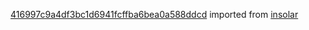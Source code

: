 [416997c9a4df3bc1d6941fcffba6bea0a588ddcd](https://github.com/insolar/insolar/commit/416997c9a4df3bc1d6941fcffba6bea0a588ddcd) imported from [insolar](https://github.com/insolar/insolar)
